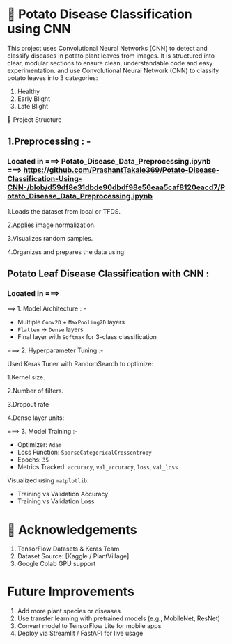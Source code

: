 # 🥔 Potato Disease Classification using CNN
This project uses Convolutional Neural Networks (CNN) to detect and classify diseases in potato plant leaves from images. It is structured into clear, modular sections to ensure clean, understandable code and easy experimentation.
and use Convolutional Neural Network (CNN) to classify potato leaves into 3 categories:
1. Healthy
2. Early Blight
3. Late Blight

🧱 Project Structure

## 1.Preprocessing : - 

### Located in  ===> Potato_Disease_Data_Preprocessing.ipynb ===> https://github.com/PrashantTakale369/Potato-Disease-Classification-Using-CNN-/blob/d59df8e31dbde90dbdf98e56eaa5caf8120eacd7/Potato_Disease_Data_Preprocessing.ipynb
<p> 1.Loads the dataset from local or TFDS.</p> 
<p> 2.Applies image normalization.</p>
<p> 3.Visualizes random samples.</p>
<p> 4.Organizes and prepares the data using:</p>


##  Potato Leaf Disease Classification with CNN :
### Located in  ===> 


==> 1. Model Architecture : - 

- Multiple `Conv2D` + `MaxPooling2D` layers
- `Flatten` → `Dense` layers
- Final layer with `Softmax` for 3-class classification

===> 2. Hyperparameter Tuning :- 

Used Keras Tuner with RandomSearch to optimize:
<p> 1.Kernel size.</p> 
<p> 2.Number of filters.</p>
<p> 3.Dropout rate</p>
<p> 4.Dense layer units:</p>

===> 3. Model Training :- 

- Optimizer: `Adam`
- Loss Function: `SparseCategoricalCrossentropy`
- Epochs: `35`
- Metrics Tracked: `accuracy`, `val_accuracy`, `loss`, `val_loss`

Visualized using `matplotlib`:
- Training vs Validation Accuracy
- Training vs Validation Loss

# 🙌 Acknowledgements
1. TensorFlow Datasets & Keras Team
2. Dataset Source: [Kaggle / PlantVillage]
3. Google Colab GPU support

# Future Improvements
1. Add more plant species or diseases
2. Use transfer learning with pretrained models (e.g., MobileNet, ResNet)
3. Convert model to TensorFlow Lite for mobile apps
4. Deploy via Streamlit / FastAPI for live usage
  
